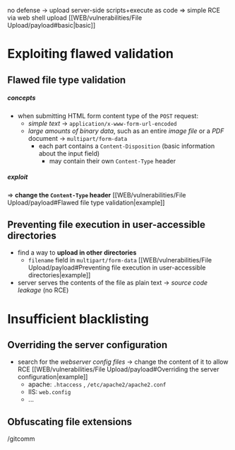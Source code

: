 no defense -> upload server-side scripts+execute as code =>  simple RCE via web shell upload [[WEB/vulnerabilities/File Upload/payload#basic|basic]]
# Exploiting flawed validation 

## Flawed file type validation
##### concepts
- when submitting HTML form content type of the `POST` request:
	- *simple text* -> `application/x-www-form-url-encoded`
	- *large amounts of binary data*, such as an entire *image file* or a *PDF* document -> `multipart/form-data`
		- each part contains a `Content-Disposition` (basic information about the input field)
			- may contain their own `Content-Type` header
##### exploit
=> **change the `Content-Type` header** [[WEB/vulnerabilities/File Upload/payload#Flawed file type validation|example]]
## Preventing file execution in user-accessible directories

- find a way to **upload in other directories**
  - `filename` field in `multipart/form-data` [[WEB/vulnerabilities/File Upload/payload#Preventing file execution in user-accessible directories|example]]
- server serves the contents of the file as plain text -> *source code leakage* (no RCE)
# Insufficient blacklisting

## Overriding the server configuration

- search for the *webserver config files* -> change the content of it to allow RCE [[WEB/vulnerabilities/File Upload/payload#Overriding the server configuration|example]] 
	- apache: `.htaccess` , `/etc/apache2/apache2.conf`
	- IIS: `web.config`
	- ...
## Obfuscating file extensions

/gitcomm
